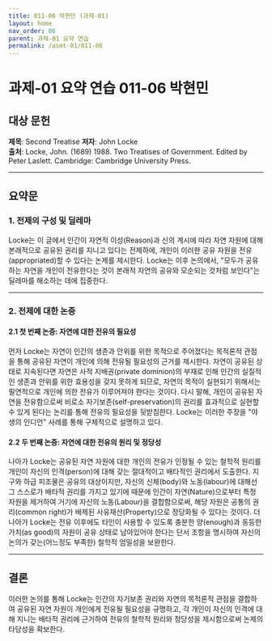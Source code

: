 ```yaml
---
title: 011-06 박현민 (과제-01)
layout: home
nav_order: 06
parent: 과제-01 요약 연습
permalink: /asmt-01/011-06
---
```


# 과제-01 요약 연습 011-06 박현민 

## 대상 문헌  
**제목**: Second Treatise
**저자**: John Locke  
**출처**: Locke, John. (1689) 1988. Two Treatises of Government. Edited by Peter Laslett. Cambridge: Cambridge University Press.

---

## 요약문  

### 1. 전제의 구성 및 딜레마 
 Locke는 이 글에서 인간이 자연적 이성(Reason)과 신의 계시에 따라 자연 자원에 대해 본래적으로 공유된 권리를 지니고 있다는 전제하에, 개인이 이러한 공유 자원을 전유(appropriated)할 수 있다는 논제를 제시한다. Locke는 이후 논의에서, "모두가 공유하는 자연을 개인이 전유한다는 것이 본래적 자연의 공유와 모순되는 것처럼 보인다"는 딜레마를 해소하는 데에 집중한다.

---

### 2. 전제에 대한 논증   

#### 2.1 첫 번째 논증: 자연에 대한 전유의 필요성  
먼저 Locke는 자연이 인간의 생존과 안위를 위한 목적으로 주어졌다는 목적론적 관점을 통해 공유된 자연이 개인에 의해 전유될 필요성의 근거를 제시한다. 자연이 공유된 상태로 지속된다면 자연은 사적 지배권(private dominion)의 부재로 인해 인간의 실질적인 생존과 안위를 위한 효용성을 갖지 못하게 되므로, 자연의 목적이 실현되기 위해서는 필연적으로 개인에 의한 전유가 이루어져야 한다는 것이다. 다시 말해, 개인이 공유된 자연을 전유함으로써 비로소 자기보존(self-preservation)의 권리를 효과적으로 실현할 수 있게 된다는 논리를 통해 전유의 필요성을 뒷받침한다. Locke는 이러한 주장을 "야생의 인디언" 사례를 통해 구체적으로 설명하고 있다.

#### 2.2 두 번째 논증: 자연에 대한 전유의 원리 및 정당성 
 나아가 Locke는 공유된 자연 자원에 대한 개인의 전유가 인정될 수 있는 철학적 원리를 개인이 자신의 인격(person)에 대해 갖는 절대적이고 배타적인 권리에서 도출한다. 지구와 하급 피조물은 공유의 대상이지만, 자신의 신체(body)와 노동(labour)에 대해선 그 스스로가 배타적 권리를 가지고 있기에 때문에 인간이 자연(Nature)으로부터 특정 자원을 제거하여 거기에 자신의 노동(Labour)을 결합함으로써, 해당 자원은 공통의 권리(common right)가 배제된 사유재산(Property)으로 정당화될 수 있다는 것이다. 더 나아가 Locke는 전유 이후에도 타인이 사용할 수 있도록 충분한 양(enough)과 동등한 가치(as good)의 자원이 공유 상태로 남아있어야 한다는 단서 조항을 명시하여 자신의 논의가 갖는(어느정도 부족한) 철학적 엄밀성을 보완한다.

---

## 결론  
이러한 논의를 통해 Locke는 인간의 자기보존 권리와 자연의 목적론적 관점을 결합하여 공유된 자연 자원이 개인에게 전유될 필요성을 규명하고, 각 개인이 자신의 인격에 대해 지니는 배타적 권리에 근거하여 전유의 철학적 원리와 정당성을 제시함으로써 논제의 타당성을 확보한다.
